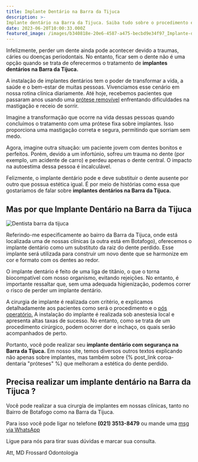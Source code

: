 ```yaml
---
title: Implante Dentário na Barra da Tijuca
description: >-
Implante dentário na Barra da Tijuca. Saiba tudo sobre o procedimento e volte a mastigar e sorrir com segurança.
date: 2023-06-20T10:00:33.000Z
featured_image: /images/b340818e-20e6-4587-a475-becbd9e34f97_Implante-dentário-RJ-1.jpg
---
```


Infelizmente, perder um dente ainda pode acontecer devido a traumas, cáries ou doenças periodontais. No entanto, ficar sem o dente não é uma opção quando se trata de oferecermos o tratamento de **implantes dentários na Barra da Tijuca.**

A instalação de implantes dentários tem o poder de transformar a vida, a saúde e o bem-estar de muitas pessoas. Vivenciamos esse cenário em nossa rotina clínica diariamente. Até hoje, recebemos pacientes que passaram anos usando uma [prótese removível](https://mdfrossard.com.br/e-possivel-ter-uma-dentadura-fixa/) enfrentando dificuldades na mastigação e receio de sorrir.

Imagine a transformação que ocorre na vida dessas pessoas quando concluímos o tratamento com uma prótese fixa sobre implantes. Isso proporciona uma mastigação correta e segura, permitindo que sorriam sem medo.

Agora, imagine outra situação: um paciente jovem com dentes bonitos e perfeitos. Porém, devido a um infortúnio, sofreu um trauma no dente (por exemplo, um acidente de carro) e perdeu apenas o dente central. O impacto na autoestima dessa pessoa é incalculável.

Felizmente, o implante dentário pode e deve substituir o dente ausente por outro que possua estética igual. É por meio de histórias como essa que gostaríamos de falar sobre **implantes dentários na Barra da Tijuca.**

## Mas por que Implante Dentário na Barra da Tijuca

![Dentista barra da tijuca ](/images/76345c37-98a0-457b-a71c-4dd16603ca51_Dentista-barra-da-tijuca-4-1024x682.jpg) 

Referindo-me especificamente ao bairro da Barra da Tijuca, onde está localizada uma de nossas clínicas (a outra está em Botafogo), oferecemos o implante dentário como um substituto da raiz do dente perdido. Esse implante será utilizada para construir um novo dente que se harmonize em cor e formato com os dentes ao redor.

O implante dentário é feito de uma liga de titânio, o que o torna biocompatível com nosso organismo, evitando rejeições. No entanto, é importante ressaltar que, sem uma adequada higienização, podemos correr o risco de perder um implante dentário.

A cirurgia de implante é realizada com critério, e explicamos detalhadamente aos pacientes como será o procedimento e o [pós operatório.](https://mdfrossard.com.br/extracao-de-dente/) A instalação do implante é realizada sob anestesia local e apresenta altas taxas de sucesso. No entanto, como se trata de um procedimento cirúrgico, podem ocorrer dor e inchaço, os quais serão acompanhados de perto.

Portanto, você pode realizar seu **implante dentário com segurança na Barra da Tijuca.** Em nosso site, temos diversos outros textos explicando não apenas sobre implantes, mas também sobre {% post_link coroa-dentaria "próteses" %} que melhoram a estética do dente perdido.

## Precisa realizar um implante dentário na Barra da Tijuca ?

Você pode realizar a sua cirurgia de implantes em nossas clínicas, tanto no Bairro de Botafogo como na Barra da Tijuca. 

Para isso você pode ligar no telefone **(021) 3513-8479** ou mande uma [msg via WhatsApp](https://api.whatsapp.com/send?phone=55021976637803)

Ligue para nós para tirar suas dúvidas e marcar sua consulta. 

Att, MD Frossard Odontologia